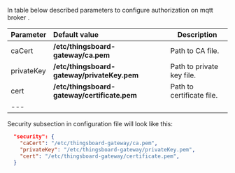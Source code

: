 In table below described parameters to configure authorization on mqtt broker .  

|**Parameter**|**Default value**|**Description**|
|:-|:-|-
| caCert                   | **/etc/thingsboard-gateway/ca.pem**          | Path to CA file.                                               |
| privateKey               | **/etc/thingsboard-gateway/privateKey.pem**  | Path to private key file.                                      |
| cert                     | **/etc/thingsboard-gateway/certificate.pem** | Path to certificate file.
|---    

Security subsection in configuration file will look like this: 

```json
  "security": {
    "caCert": "/etc/thingsboard-gateway/ca.pem",
    "privateKey": "/etc/thingsboard-gateway/privateKey.pem",
    "cert": "/etc/thingsboard-gateway/certificate.pem",
  }
```
